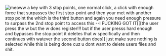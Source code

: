 ![meoww](https://github.com/anonq115/3posrockerswitch-to-keycap/assets/32353565/da96d609-7afd-41c0-986d-eee525e42278)
a key with 3 stop points, one normal click, a click with enough force that surpasses the first stop-point and then your met with another stop point the which is the
third button and again you need enough pressure to surpass the 2nd stop point to access this
--I FUCKING GOT IT[[[the user press the w but the w does register!!! but if the user presss hard enough and bypasses the stop point it deletes that w specifically and then continues with watever the second button does]]
just make sure nothing is selected while this is being done cuz u dont want to delete users files and shit.
